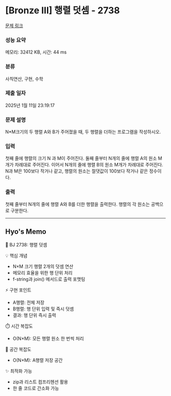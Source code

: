 # [Bronze III] 행렬 덧셈 - 2738 

[문제 링크](https://www.acmicpc.net/problem/2738) 

### 성능 요약

메모리: 32412 KB, 시간: 44 ms

### 분류

사칙연산, 구현, 수학

### 제출 일자

2025년 1월 11일 23:19:17

### 문제 설명

<p>N*M크기의 두 행렬 A와 B가 주어졌을 때, 두 행렬을 더하는 프로그램을 작성하시오.</p>

### 입력 

 <p>첫째 줄에 행렬의 크기 N 과 M이 주어진다. 둘째 줄부터 N개의 줄에 행렬 A의 원소 M개가 차례대로 주어진다. 이어서 N개의 줄에 행렬 B의 원소 M개가 차례대로 주어진다. N과 M은 100보다 작거나 같고, 행렬의 원소는 절댓값이 100보다 작거나 같은 정수이다.</p>

### 출력 

 <p>첫째 줄부터 N개의 줄에 행렬 A와 B를 더한 행렬을 출력한다. 행렬의 각 원소는 공백으로 구분한다.</p>


------------------------------------------------------------------------------------
Hyo's Memo
------------------------------------------------------------------------------------
🎯 BJ 2738: 행렬 덧셈

💡 핵심 개념
- N×M 크기 행렬 2개의 덧셈 연산
- 메모리 효율을 위한 행 단위 처리
- f-string과 join() 메서드로 출력 포맷팅

⚡ 구현 포인트
- A행렬: 전체 저장
- B행렬: 행 단위 입력 및 즉시 덧셈
- 결과: 행 단위 즉시 출력

⏱️ 시간 복잡도
- O(N×M): 모든 행렬 원소 한 번씩 처리

💫 공간 복잡도
- O(N×M): A행렬 저장 공간

✨ 최적화 가능
- zip과 리스트 컴프리헨션 활용
- 한 줄 코드로 간소화 가능
